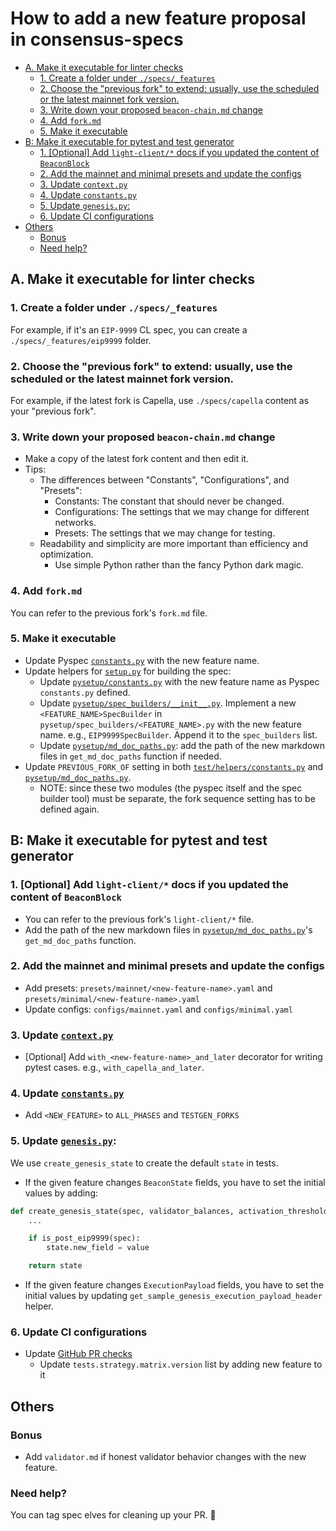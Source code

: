 # How to add a new feature proposal in consensus-specs

<!-- mdformat-toc start --slug=github --no-anchors --maxlevel=6 --minlevel=2 -->

- [A. Make it executable for linter checks](#a-make-it-executable-for-linter-checks)
  - [1. Create a folder under `./specs/_features`](#1-create-a-folder-under-specs_features)
  - [2. Choose the "previous fork" to extend: usually, use the scheduled or the latest mainnet fork version.](#2-choose-the-previous-fork-to-extend-usually-use-the-scheduled-or-the-latest-mainnet-fork-version)
  - [3. Write down your proposed `beacon-chain.md` change](#3-write-down-your-proposed-beacon-chainmd-change)
  - [4. Add `fork.md`](#4-add-forkmd)
  - [5. Make it executable](#5-make-it-executable)
- [B: Make it executable for pytest and test generator](#b-make-it-executable-for-pytest-and-test-generator)
  - [1. [Optional] Add `light-client/*` docs if you updated the content of `BeaconBlock`](#1-optional-add-light-client-docs-if-you-updated-the-content-of-beaconblock)
  - [2. Add the mainnet and minimal presets and update the configs](#2-add-the-mainnet-and-minimal-presets-and-update-the-configs)
  - [3. Update `context.py`](#3-update-contextpy)
  - [4. Update `constants.py`](#4-update-constantspy)
  - [5. Update `genesis.py`:](#5-update-genesispy)
  - [6. Update CI configurations](#6-update-ci-configurations)
- [Others](#others)
  - [Bonus](#bonus)
  - [Need help?](#need-help)

<!-- mdformat-toc end -->

## A. Make it executable for linter checks

### 1. Create a folder under `./specs/_features`

For example, if it's an `EIP-9999` CL spec, you can create a
`./specs/_features/eip9999` folder.

### 2. Choose the "previous fork" to extend: usually, use the scheduled or the latest mainnet fork version.

For example, if the latest fork is Capella, use `./specs/capella` content as
your "previous fork".

### 3. Write down your proposed `beacon-chain.md` change

- Make a copy of the latest fork content and then edit it.
- Tips:
  - The differences between "Constants", "Configurations", and "Presets":
    - Constants: The constant that should never be changed.
    - Configurations: The settings that we may change for different networks.
    - Presets: The settings that we may change for testing.
  - Readability and simplicity are more important than efficiency and
    optimization.
    - Use simple Python rather than the fancy Python dark magic.

### 4. Add `fork.md`

You can refer to the previous fork's `fork.md` file.

### 5. Make it executable

- Update Pyspec
  [`constants.py`](https://github.com/ethereum/consensus-specs/blob/master/tests/core/pyspec/eth2spec/test/helpers/constants.py)
  with the new feature name.
- Update helpers for
  [`setup.py`](https://github.com/ethereum/consensus-specs/blob/master/setup.py)
  for building the spec:
  - Update
    [`pysetup/constants.py`](https://github.com/ethereum/consensus-specs/blob/master/pysetup/constants.py)
    with the new feature name as Pyspec `constants.py` defined.
  - Update
    [`pysetup/spec_builders/__init__.py`](https://github.com/ethereum/consensus-specs/blob/master/pysetup/spec_builders/__init__.py).
    Implement a new `<FEATURE_NAME>SpecBuilder` in
    `pysetup/spec_builders/<FEATURE_NAME>.py` with the new feature name. e.g.,
    `EIP9999SpecBuilder`. Append it to the `spec_builders` list.
  - Update
    [`pysetup/md_doc_paths.py`](https://github.com/ethereum/consensus-specs/blob/master/pysetup/md_doc_paths.py):
    add the path of the new markdown files in `get_md_doc_paths` function if
    needed.
- Update `PREVIOUS_FORK_OF` setting in both
  [`test/helpers/constants.py`](https://github.com/ethereum/consensus-specs/blob/master/tests/core/pyspec/eth2spec/test/helpers/constants.py)
  and
  [`pysetup/md_doc_paths.py`](https://github.com/ethereum/consensus-specs/blob/master/pysetup/md_doc_paths.py).
  - NOTE: since these two modules (the pyspec itself and the spec builder tool)
    must be separate, the fork sequence setting has to be defined again.

## B: Make it executable for pytest and test generator

### 1. [Optional] Add `light-client/*` docs if you updated the content of `BeaconBlock`

- You can refer to the previous fork's `light-client/*` file.
- Add the path of the new markdown files in
  [`pysetup/md_doc_paths.py`](https://github.com/ethereum/consensus-specs/blob/master/pysetup/md_doc_paths.py)'s
  `get_md_doc_paths` function.

### 2. Add the mainnet and minimal presets and update the configs

- Add presets: `presets/mainnet/<new-feature-name>.yaml` and
  `presets/minimal/<new-feature-name>.yaml`
- Update configs: `configs/mainnet.yaml` and `configs/minimal.yaml`

### 3. Update [`context.py`](https://github.com/ethereum/consensus-specs/blob/master/tests/core/pyspec/eth2spec/test/context.py)

- [Optional] Add `with_<new-feature-name>_and_later` decorator for writing
  pytest cases. e.g., `with_capella_and_later`.

### 4. Update [`constants.py`](https://github.com/ethereum/consensus-specs/blob/master/tests/core/pyspec/eth2spec/test/helpers/constants.py)

- Add `<NEW_FEATURE>` to `ALL_PHASES` and `TESTGEN_FORKS`

### 5. Update [`genesis.py`](https://github.com/ethereum/consensus-specs/blob/master/tests/core/pyspec/eth2spec/test/helpers/genesis.py):

We use `create_genesis_state` to create the default `state` in tests.

- If the given feature changes `BeaconState` fields, you have to set the initial
  values by adding:

```python
def create_genesis_state(spec, validator_balances, activation_threshold):
    ...

    if is_post_eip9999(spec):
        state.new_field = value

    return state
```

- If the given feature changes `ExecutionPayload` fields, you have to set the
  initial values by updating `get_sample_genesis_execution_payload_header`
  helper.

### 6. Update CI configurations

- Update [GitHub PR checks](../../.github/workflows/checks.yml)
  - Update `tests.strategy.matrix.version` list by adding new feature to it

## Others

### Bonus

- Add `validator.md` if honest validator behavior changes with the new feature.

### Need help?

You can tag spec elves for cleaning up your PR. 🧚
